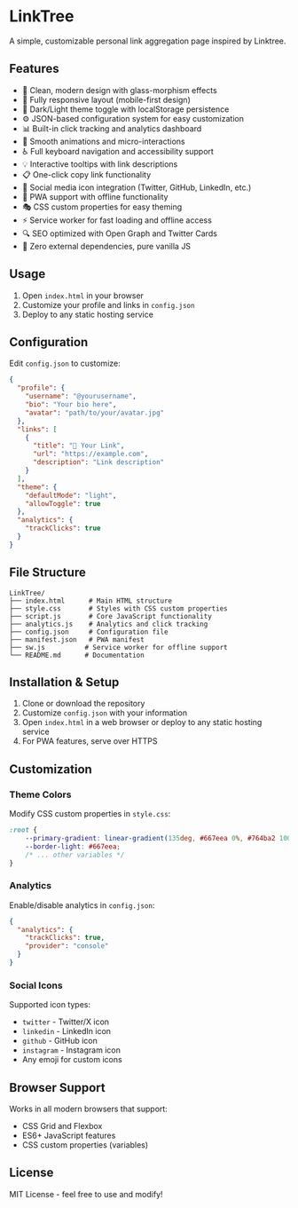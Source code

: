 # LinkTree

A simple, customizable personal link aggregation page inspired by Linktree.

## Features

- 🌟 Clean, modern design with glass-morphism effects
- 📱 Fully responsive layout (mobile-first design)
- 🌙 Dark/Light theme toggle with localStorage persistence
- ⚙️ JSON-based configuration system for easy customization
- 📊 Built-in click tracking and analytics dashboard
- 🎨 Smooth animations and micro-interactions
- ♿ Full keyboard navigation and accessibility support
- 💡 Interactive tooltips with link descriptions
- 📋 One-click copy link functionality
- 🎯 Social media icon integration (Twitter, GitHub, LinkedIn, etc.)
- 📡 PWA support with offline functionality
- 🎭 CSS custom properties for easy theming
- ⚡ Service worker for fast loading and offline access
- 🔍 SEO optimized with Open Graph and Twitter Cards
- 🚀 Zero external dependencies, pure vanilla JS

## Usage

1. Open `index.html` in your browser
2. Customize your profile and links in `config.json`
3. Deploy to any static hosting service

## Configuration

Edit `config.json` to customize:

```json
{
  "profile": {
    "username": "@yourusername",
    "bio": "Your bio here",
    "avatar": "path/to/your/avatar.jpg"
  },
  "links": [
    {
      "title": "🌟 Your Link",
      "url": "https://example.com",
      "description": "Link description"
    }
  ],
  "theme": {
    "defaultMode": "light",
    "allowToggle": true
  },
  "analytics": {
    "trackClicks": true
  }
}
```

## File Structure

```
LinkTree/
├── index.html      # Main HTML structure
├── style.css       # Styles with CSS custom properties
├── script.js       # Core JavaScript functionality
├── analytics.js    # Analytics and click tracking
├── config.json     # Configuration file
├── manifest.json   # PWA manifest
├── sw.js          # Service worker for offline support
└── README.md      # Documentation
```

## Installation & Setup

1. Clone or download the repository
2. Customize `config.json` with your information
3. Open `index.html` in a web browser or deploy to any static hosting service
4. For PWA features, serve over HTTPS

## Customization

### Theme Colors

Modify CSS custom properties in `style.css`:

```css
:root {
    --primary-gradient: linear-gradient(135deg, #667eea 0%, #764ba2 100%);
    --border-light: #667eea;
    /* ... other variables */
}
```

### Analytics

Enable/disable analytics in `config.json`:

```json
{
  "analytics": {
    "trackClicks": true,
    "provider": "console"
  }
}
```

### Social Icons

Supported icon types:
- `twitter` - Twitter/X icon
- `linkedin` - LinkedIn icon  
- `github` - GitHub icon
- `instagram` - Instagram icon
- Any emoji for custom icons

## Browser Support

Works in all modern browsers that support:
- CSS Grid and Flexbox
- ES6+ JavaScript features
- CSS custom properties (variables)

## License

MIT License - feel free to use and modify!